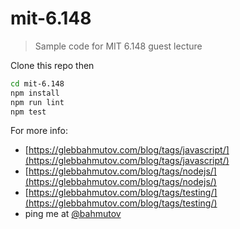 # mit-6.148

> Sample code for MIT 6.148 guest lecture

Clone this repo then

```sh
cd mit-6.148
npm install
npm run lint
npm test
```

For more info:

* [https://glebbahmutov.com/blog/tags/javascript/](https://glebbahmutov.com/blog/tags/javascript/)
* [https://glebbahmutov.com/blog/tags/nodejs/](https://glebbahmutov.com/blog/tags/nodejs/)
* [https://glebbahmutov.com/blog/tags/testing/](https://glebbahmutov.com/blog/tags/testing/)
* ping me at [@bahmutov](https://twitter.com/bahmutov)

